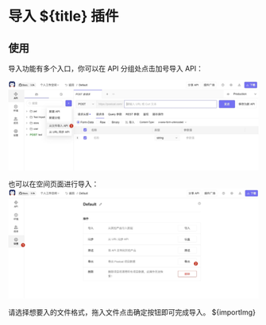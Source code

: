 # 导入 ${title} 插件

## 使用

导入功能有多个入口，你可以在 API 分组处点击加号导入 API：

![](https://raw.githubusercontent.com/Postcatlab/postcat-extensions/main/shared/assets/images/import-api-zh.png)

也可以在空间页面进行导入：
![](https://raw.githubusercontent.com/Postcatlab/postcat-extensions/main/shared/assets/images/overview-zh.png)

请选择想要入的文件格式，拖入文件点击确定按钮即可完成导入。
${importImg}
